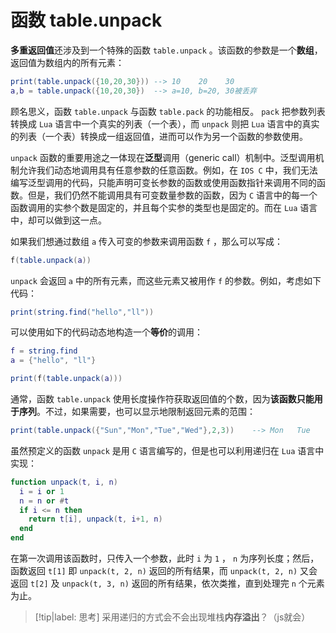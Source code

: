 # 函数 table.unpack

**多重返回值**还涉及到一个特殊的函数 `table.unpack` 。该函数的参数是一个**数组**，返回值为数组内的所有元素：

```lua
print(table.unpack({10,20,30})) --> 10    20    30
a,b = table.unpack({10,20,30})  --> a=10, b=20, 30被丢弃
```

顾名思义，函数 `table.unpack` 与函数 `table.pack` 的功能相反。 `pack` 把参数列表转换成 `Lua` 语言中一个真实的列表（一个表），而 `unpack` 则把 `Lua` 语言中的真实的列表（一个表）转换成一组返回值，进而可以作为另一个函数的参数使用。

`unpack` 函数的重要用途之一体现在**泛型**调用（generic call）机制中。泛型调用机制允许我们动态地调用具有任意参数的任意函数。例如，在 `IOS C` 中，我们无法编写泛型调用的代码，只能声明可变长参数的函数或使用函数指针来调用不同的函数。但是，我们仍然不能调用具有可变数量参数的函数，因为 `C` 语言中的每一个函数调用的实参个数是固定的，并且每个实参的类型也是固定的。而在 `Lua` 语言中，却可以做到这一点。

如果我们想通过数组 `a` 传入可变的参数来调用函数 `f` ，那么可以写成：

```lua
f(table.unpack(a))
```

`unpack` 会返回 `a` 中的所有元素，而这些元素又被用作 `f` 的参数。例如，考虑如下代码：

```lua
print(string.find("hello","ll"))
```

可以使用如下的代码动态地构造一个**等价**的调用：

```lua
f = string.find
a = {"hello", "ll"}

print(f(table.unpack(a)))
```

通常，函数 `table.unpack` 使用长度操作符获取返回值的个数，因为**该函数只能用于序列**。不过，如果需要，也可以显示地限制返回元素的范围：

```lua
print(table.unpack({"Sun","Mon","Tue","Wed"},2,3))    --> Mon   Tue
```

虽然预定义的函数 `unpack` 是用 `C` 语言编写的，但是也可以利用递归在 `Lua` 语言中实现：

```lua
function unpack(t, i, n)
  i = i or 1
  n = n or #t
  if i <= n then
    return t[i], unpack(t, i+1, n)
  end
end
```

在第一次调用该函数时，只传入一个参数，此时 `i` 为 `1` ， `n` 为序列长度；然后，函数返回 `t[1]` 即 `unpack(t, 2, n)` 返回的所有结果，而 `unpack(t, 2, n)` 又会返回 `t[2]` 及 `unpack(t, 3, n)` 返回的所有结果，依次类推，直到处理完 `n` 个元素为止。

> [!tip|label: 思考]
> 采用递归的方式会不会出现堆栈**内存溢出**？（js就会）
